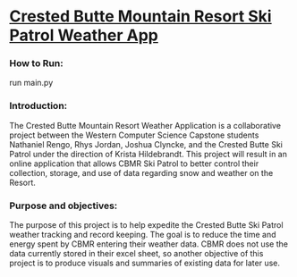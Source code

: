 # <ins> [Crested Butte Mountain Resort Ski Patrol Weather App](https://cbmrpatrolapp.pythonanywhere.com/) </ins>

### How to Run:
run main.py

### Introduction:
The Crested Butte Mountain Resort Weather Application is a collaborative project between the Western Computer Science Capstone students Nathaniel Rengo, Rhys Jordan, Joshua Clyncke, and the Crested Butte Ski Patrol under the direction of Krista Hildebrandt. This project will result in an online application that allows CBMR Ski Patrol to better control their collection, storage, and use of data regarding snow and weather on the Resort. 


### Purpose and objectives:
The purpose of this project is to help expedite the Crested Butte Ski Patrol weather tracking and record keeping. The goal is to reduce the time and energy spent by CBMR entering their weather data. CBMR does not use the data currently stored in their excel sheet, so another objective of this project is to produce visuals and summaries of existing data for later use.  


